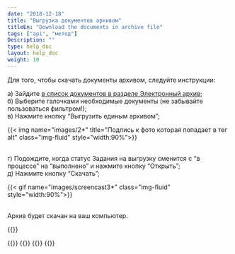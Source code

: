 ```yaml
---
date: "2018-12-18"
title: "Выгрузка документов архивом"
titleEn: "Download the documents in archive file"
tags: ["api", "метод"]
Description: ""
type: help_doc
layout: help_doc
weight: 10
---
```


Для того, чтобы скачать документы архивом, следуйте инструкции:

а) Зайдите <a href="https://my.fesco.com/archive" target="_blank">в список документов в разделе Электронный архив</a>; <br/>
б) Выберите галочками необходимые документы (не забывайте пользоваться фильтром!); <br/>
в) Нажмите кнопку “Выгрузить единым архивом”; <br/>

{{< img name="images/2*" title="Подпись к фото которая попадает в тег alt" class="img-fluid" style="width:90%">}} 

<br/>
г) Подождите, когда статус Задания на выгрузку сменится с “в процессе” на “выполнено” и нажмите кнопку “Открыть”; <br/>
д) Нажмите кнопку “Скачать”; <br/>

{{< gif name="images/screencast3*" class="img-fluid" style="width:90%">}}

<br/>
Архив будет скачан на ваш компьютер.


{{<isHelpful>}}


{{<seeAlso>}}
    {{<seeAlsoItem link="/elar/duplicated_documents_requests/" text="Как подать запрос на дубликаты документов">}}
    {{<seeAlsoItem link="/elar/act_requests/" text="Как подать запрос на акт сверки">}}
{{</seeAlso>}}
